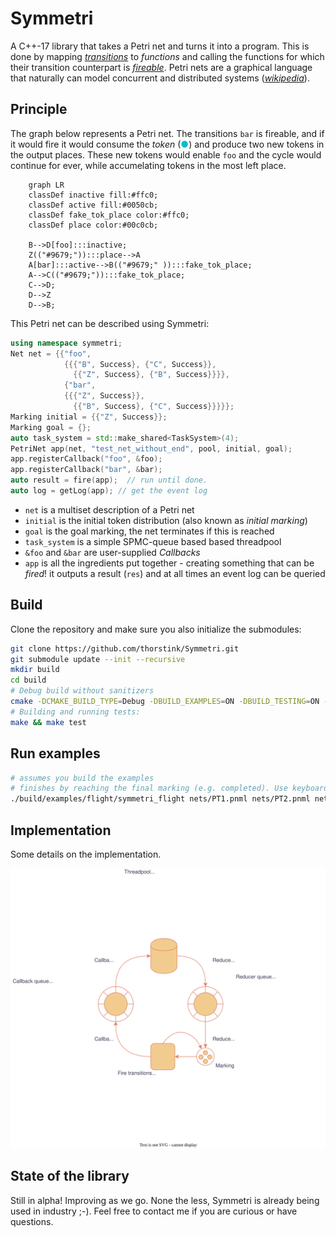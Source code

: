 # Symmetri

A C++-17 library that takes a Petri net and turns it into a program. This is done by mapping *[transitions](https://en.wikipedia.org/wiki/Petri_net#Petri_net_basics)* to *functions* and calling the functions for which their transition counterpart is *[fireable](https://en.wikipedia.org/wiki/Petri_net#Execution_semantics)*. Petri nets are a graphical language that naturally can model concurrent and distributed systems ([*wikipedia*](https://en.wikipedia.org/wiki/Petri_net#Petri_net_basics)).

## Principle

The graph below represents a Petri net. The transitions `bar` is fireable, and if it would fire it would consume the *token* (<span style="color:#00c0cb;">&#9679;</span>) and produce two new tokens in the output places. These new tokens would enable `foo` and the cycle would continue for ever, while accumelating tokens in the most left place.

```mermaid
    graph LR
    classDef inactive fill:#ffc0;
    classDef active fill:#0050cb;
    classDef fake_tok_place color:#ffc0;
    classDef place color:#00c0cb;

    B-->D[foo]:::inactive;
    Z(("#9679;")):::place-->A
    A[bar]:::active-->B(("#9679;" )):::fake_tok_place;
    A-->C(("#9679;")):::fake_tok_place;
    C-->D;
    D-->Z
    D-->B;
```

This Petri net can be described using Symmetri:

```cpp
using namespace symmetri;
Net net = {{"foo",
            {{{"B", Success}, {"C", Success}},
              {{"Z", Success}, {"B", Success}}}},
            {"bar",
            {{{"Z", Success}},
              {{"B", Success}, {"C", Success}}}}};
Marking initial = {{"Z", Success}};
Marking goal = {};
auto task_system = std::make_shared<TaskSystem>(4);
PetriNet app(net, "test_net_without_end", pool, initial, goal);
app.registerCallback("foo", &foo);
app.registerCallback("bar", &bar);
auto result = fire(app);  // run until done.
auto log = getLog(app); // get the event log
```

- `net` is a multiset description of a Petri net
- `initial` is the initial token distribution (also known as _initial marking_)
- `goal` is the goal marking, the net terminates if this is reached
- `task_system` is a simple SPMC-queue based based threadpool
- `&foo` and `&bar` are user-supplied *Callbacks*
- `app` is all the ingredients put together - creating something that can be *fired*! it outputs a result (`res`) and at all times an event log can be queried

## Build

Clone the repository and make sure you also initialize the submodules:

```bash
git clone https://github.com/thorstink/Symmetri.git
git submodule update --init --recursive
mkdir build
cd build
# Debug build without sanitizers
cmake -DCMAKE_BUILD_TYPE=Debug -DBUILD_EXAMPLES=ON -DBUILD_TESTING=ON -DASAN_BUILD=OFF -DTSAN_BUILD=OFF ..
# Building and running tests:
make && make test
```

## Run examples

```bash
# assumes you build the examples
# finishes by reaching the final marking (e.g. completed). Use keyboard to interact pause/resume/cancel/print log
./build/examples/flight/symmetri_flight nets/PT1.pnml nets/PT2.pnml nets/PT3.pnml
```

## Implementation

Some details on the implementation.

<p align="center" width="100%">
<picture>
  <source media="(prefers-color-scheme: dark)" srcset="./docs/img/architecture_dark.svg">
  <source media="(prefers-color-scheme: light)" srcset="./docs/img/architecture_light.svg">
  <img alt="architecture" src="./docs/img/architecture_light.svg">
</picture>
</p>

## State of the library

Still in alpha! Improving as we go. None the less, Symmetri is already being used in industry ;-). Feel free to contact me if you are curious or have questions.
